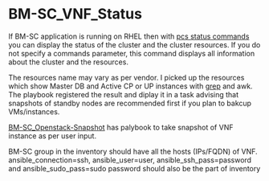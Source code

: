 # BM-SC_VNF_Status

If BM-SC application is running on RHEL then with [pcs status commands](https://access.redhat.com/documentation/en-us/red_hat_enterprise_linux/7/html/high_availability_add-on_reference/s1-pcsstatus-haar) you can display the status of the cluster and the cluster resources. If you do not specify a commands parameter, this command displays all information about the cluster and the resources.

The resources name may vary as per vendor. I picked up the resources which show Master DB and Active CP or UP instances with [grep](https://man7.org/linux/man-pages/man1/grep.1.html) and awk. The playbook registered the result and diplay it in a task advising that snapshots of standby nodes are recommended first if you plan to bakcup VMs/instances. 

[BM-SC_Openstack-Snapshot](https://github.com/qaswarh/BM-SC_Openstack-Snapshot) has palybook to take snapshot of VNF instance as per user input.

BM-SC group in the inventory should have all the hosts (IPs/FQDN) of VNF. ansible_connection=ssh, ansible_user=user, ansible_ssh_pass=password and ansible_sudo_pass=sudo password should also be the part of inventory


